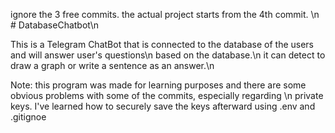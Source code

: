 ignore the 3 free commits. the actual project starts from the 4th commit. \n
#   D a t a b a s e C h a t b o t \n

This is a Telegram ChatBot that is connected to the database of the users and will answer user's questions\n
based on the database.\n
it can detect to draw a graph or write a sentence as an answer.\n

Note: this program was made for learning purposes and there are some obvious problems with some of the commits, especially regarding \n
private keys. I've learned how to securely save the keys afterward using .env and .gitignoe
 
